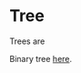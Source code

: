# Tree

Trees are 

Binary tree [here](https://www.scaler.com/topics/data-structures/binary-tree-in-data-structure/).